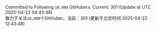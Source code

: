 Committed to Following `10,000` GitHubers. Current: <!-- FOLLOWING_COUNT -->301<!-- FOLLOWING_COUNT --> (Update at UTC <!-- LAST_UPDATED -->2025-04-22 04:43:48<!-- LAST_UPDATED -->)<br>
致力于关注`10,000`个GitHuber。当前：<!-- FOLLOWING_COUNT -->301<!-- FOLLOWING_COUNT --> (更新于北京时间 <!-- LAST_UPDATED_CST -->2025-04-22 12:43:48<!-- LAST_UPDATED_CST -->)
